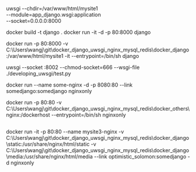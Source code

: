 uwsgi --chdir=/var/www/html/mysite1 \
      --module=app_django.wsgi:application \
      --socket=0.0.0.0:8000

docker build -t django .
docker run -it -d -p 80:8000 django


docker run  -p 80:8000 -v C:\Users\wangj\git\docker_django_uwsgi_nginx_mysql_redis\docker_django:/var/www/html/mysite1 -it --entrypoint=/bin/sh  django


uwsgi --socket :8002 --chmod-socket=666 --wsgi-file ./developing_uwsgi/test.py 

docker run --name some-nginx -d -p 8080:80 --link somedjango:somedjango nginxonly

docker run -p 80:80 -v C:\Users\wangj\git\docker_django_uwsgi_nginx_mysql_redis\docker_others\nginx:/dockerhost --entrypoint=/bin/sh nginxonly

## 
docker run -it -p 80:80 --name mysite3-nginx -v C:\Users\wangj\git\docker_django_uwsgi_nginx_mysql_redis\docker_django\static:/usr/share/nginx/html/static -v C:\Users\wangj\git\docker_django_uwsgi_nginx_mysql_redis\docker_django\media:/usr/share/nginx/html/media --link optimistic_solomon:somedjango -d nginxonly